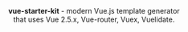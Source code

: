 <p align="center">
  <br><br><strong>vue-starter-kit</strong> - modern Vue.js template generator <br>that uses Vue 2.5.x, Vue-router, Vuex, Vuelidate.
</p>
